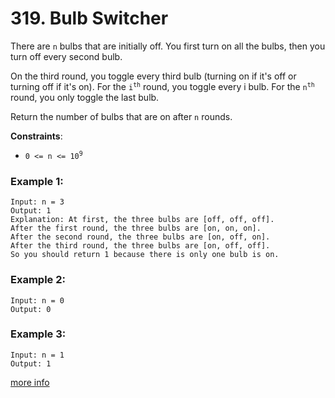 # 319. Bulb Switcher

There are `n` bulbs that are initially off. You first turn on all the bulbs, then you turn off every second bulb.

On the third round, you toggle every third bulb (turning on if it's off or turning off if it's on). For the <code>i<sup>th</sup></code> round, you toggle every i bulb. For the <code>n<sup>th</sup></code> round, you only toggle the last bulb.

Return the number of bulbs that are on after `n` rounds.

**Constraints**:
- <code>0 <= n <= 10<sup>9</sup></code>

### Example 1:
```
Input: n = 3
Output: 1
Explanation: At first, the three bulbs are [off, off, off].
After the first round, the three bulbs are [on, on, on].
After the second round, the three bulbs are [on, off, on].
After the third round, the three bulbs are [on, off, off]. 
So you should return 1 because there is only one bulb is on.
```

### Example 2:
```
Input: n = 0
Output: 0
```

### Example 3:
```
Input: n = 1
Output: 1
```

[more info](https://leetcode.com/problems/bulb-switcher/)